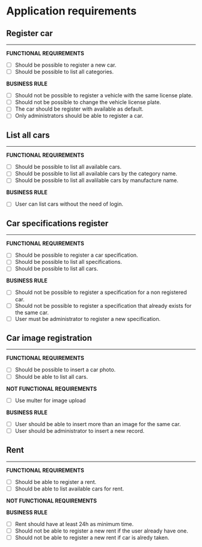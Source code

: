# Application  requirements

## Register car
***
**FUNCTIONAL REQUIREMENTS**
- [ ] Should be possible to register a new car.
- [ ] Should be possible to list all categories.

**BUSINESS RULE**
- [ ] Should not be possible to register a vehicle with the same license plate.
- [ ] Should not be possible to change the vehicle license plate.
- [ ] The car should be register with available as default.
- [ ] Only administrators should be able to register a car.

## List all cars
***
**FUNCTIONAL REQUIREMENTS**
- [ ] Should be possible to list all available cars.
- [ ] Should be possible to list all available cars by the category name.
- [ ] Should be possible to list all avalilable cars by manufacture name.

**BUSINESS RULE**
- [ ] User can list cars without the need of login.

## Car specifications register
***
**FUNCTIONAL REQUIREMENTS**
- [ ] Should be possible to register a car specification.
- [ ] Should be possible to list all specifications.
- [ ] Should be possible to list all cars.

**BUSINESS RULE**
- [ ] Should not be possible to register a specification for a non registered car.
- [ ] Should not be possible to register a specification that already exists for the same car.
- [ ] User must be administrator to register a new specification.

## Car image registration
***
**FUNCTIONAL REQUIREMENTS**
- [ ] Should be possible to insert a car photo.
- [ ] Should be able to list all cars.

**NOT FUNCTIONAL REQUIREMENTS**
- [ ] Use multer for image upload

**BUSINESS RULE**
- [ ] User should be able to insert more than an image for the same car.
- [ ] User should be administrator to insert a new record.

## Rent
***
**FUNCTIONAL REQUIREMENTS**
- [ ] Should be able to register a rent.
- [ ] Should be able to list available cars for rent.

**NOT FUNCTIONAL REQUIREMENTS**

**BUSINESS RULE**
- [ ] Rent should have at least 24h as minimum time.
- [ ] Should not be able to register a new rent if the user already have one.
- [ ] Should not be able to register a new rent if car is alredy taken.